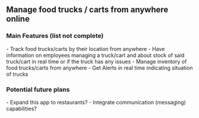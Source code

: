 <h2>
Manage food trucks / carts from anywhere online
</h2>

<h3>Main Features (list not complete)</h3>
<p>
    - Track food trucks/carts by their location from anywhere
    - Have information on employees managing a truck/cart and about stock of said truck/cart
      in real time or if the truck has any issues
    - Manage inventory of food trucks/carts from anywhere
    - Get Alerts in real time indicating situation of trucks
</p>

<h3>
Potential future plans
</h3>
<p>
    - Expand this app to restaurants?
    - Integrate communication (messaging) capabilities?
</p>